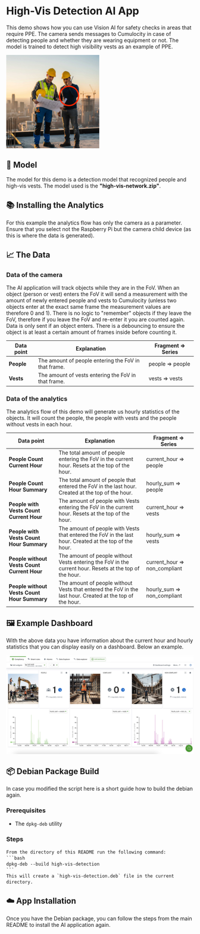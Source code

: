 # High-Vis Detection AI App

This demo shows how you can use Vision AI for safety checks in areas that require PPE. The camera sends messages to Cumulocity in case of detecting people and whether they are wearing equipment or not.
The model is trained to detect high visibility vests as an example of PPE.

<img src="../_images/ppe_check.jpeg" alt="Solder Quality Demo" width="250" />

## 🤖 Model

The model for this demo is a detection model that recognized people and high-vis vests. The model used is the **"high-vis-network.zip"**.

## 📚 Installing the Analytics

For this example the analytics flow has only the camera as a parameter. Ensure that you select not the Raspberry Pi but the camera child device (as this is where the data is generated).

## 📈 The Data

### Data of the camera

The AI application will track objects while they are in the FoV. When an object (person or vest) enters the FoV it will send a measurement with the amount of newly entered people and vests to Cumulocity (unless two objects enter at the exact same frame the measurement values are therefore 0 and 1).
There is no logic to "remember" objects if they leave the FoV, therefore if you leave the FoV and re-enter it you are counted again.
Data is only sent if an object enters. There is a debouncing to ensure the object is at least a certain amount of frames inside before counting it.

| Data point | Explanation | Fragment => Series |
| --- | --- | --- |
| **People** | The amount of people entering the FoV in that frame. | people => people |
| **Vests** | The amount of vests entering the FoV in that frame. | vests => vests |

### Data of the analytics

The analytics flow of this demo will generate us hourly statistics of the objects. It will count the people, the people with vests and the people without vests in each hour.

| Data point | Explanation | Fragment => Series |
| --- | --- | --- |
| **People Count Current Hour** | The total amount of people entering the FoV in the current hour. Resets at the top of the hour. | current_hour => people |
| **People Count Hour Summary** | The total amount of people that entered the FoV in the last hour. Created at the top of the hour. | hourly_sum => people |
| **People with Vests Count Current Hour** | The amount of people with Vests entering the FoV in the current hour. Resets at the top of the hour. | current_hour => vests |
| **People with Vests Count Hour Summary** | The amount of people with Vests that entered the FoV in the last hour. Created at the top of the hour. | hourly_sum => vests |
| **People without Vests Count Current Hour** | The amount of people without Vests entering the FoV in the current hour. Resets at the top of the hour. | current_hour => non_compliant |
| **People without Vests Count Hour Summary** | The amount of people without Vests that entered the FoV in the last hour. Created at the top of the hour. | hourly_sum => non_compliant |

## 🖼️ Example Dashboard

With the above data you have information about the current hour and hourly statistics that you can display easily on a dashboard. Below an example.

![HighVisDashboard](../_images/highVisDashboard.jpg)

## 📦 Debian Package Build

In case you modified the script here is a short guide how to build the debian again.

### Prerequisites

* The `dpkg-deb` utility

### Steps

    From the directory of this README run the following command:
    ```bash
    dpkg-deb --build high-vis-detection
    ```
    This will create a `high-vis-detection.deb` file in the current directory.

## ☁️ App Installation

Once you have the Debian package, you can follow the steps from the main README to install the AI application again.